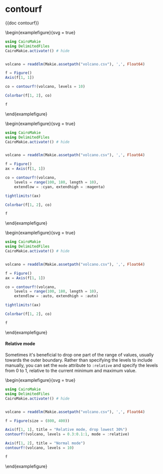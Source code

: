 # contourf

{{doc contourf}}

\begin{examplefigure}{svg = true}

```julia
using CairoMakie
using DelimitedFiles
CairoMakie.activate!() # hide


volcano = readdlm(Makie.assetpath("volcano.csv"), ',', Float64)

f = Figure()
Axis(f[1, 1])

co = contourf!(volcano, levels = 10)

Colorbar(f[1, 2], co)

f
```

\end{examplefigure}

\begin{examplefigure}{svg = true}

```julia
using CairoMakie
using DelimitedFiles
CairoMakie.activate!() # hide


volcano = readdlm(Makie.assetpath("volcano.csv"), ',', Float64)

f = Figure()
ax = Axis(f[1, 1])

co = contourf!(volcano,
    levels = range(100, 180, length = 10),
    extendlow = :cyan, extendhigh = :magenta)

tightlimits!(ax)

Colorbar(f[1, 2], co)

f
```

\end{examplefigure}

\begin{examplefigure}{svg = true}

```julia
using CairoMakie
using DelimitedFiles
CairoMakie.activate!() # hide


volcano = readdlm(Makie.assetpath("volcano.csv"), ',', Float64)

f = Figure()
ax = Axis(f[1, 1])

co = contourf!(volcano,
    levels = range(100, 180, length = 10),
    extendlow = :auto, extendhigh = :auto)

tightlimits!(ax)

Colorbar(f[1, 2], co)

f
```

\end{examplefigure}

#### Relative mode

Sometimes it's beneficial to drop one part of the range of values, usually towards the outer boundary.
Rather than specifying the levels to include manually, you can set the `mode` attribute
to `:relative` and specify the levels from 0 to 1, relative to the current minimum and maximum value.

\begin{examplefigure}{svg = true}

```julia
using CairoMakie
using DelimitedFiles
CairoMakie.activate!() # hide


volcano = readdlm(Makie.assetpath("volcano.csv"), ',', Float64)

f = Figure(size = (800, 400))

Axis(f[1, 1], title = "Relative mode, drop lowest 30%")
contourf!(volcano, levels = 0.3:0.1:1, mode = :relative)

Axis(f[1, 2], title = "Normal mode")
contourf!(volcano, levels = 10)

f
```

\end{examplefigure}
